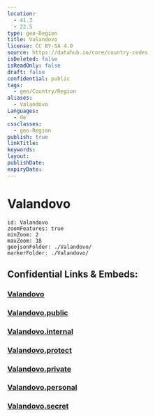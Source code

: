 ```yaml
---
location:
  - 41.3
  - 22.5
type: geo-Region
title: Valandovo
license: CC BY-SA 4.0
source: https://datahub.io/core/country-codes
isDeleted: false
isReadOnly: false
draft: false
confidential: public
tags:
  - geo/Country/Region
aliases:
  - Valandovo
Languages:
  - de
cssclasses:
  - geo-Region
publish: true
linkTitle:
keywords:
layout:
publishDate:
expiryDate:
---
```


# Valandovo

```leaflet
id: Valandovo
zoomFeatures: true 
minZoom: 2 
maxZoom: 18
geojsonFolder: ./Valandovo/
markerFolder: ./Valandovo/
```


## Confidential Links & Embeds: 

### [Valandovo](/_Standards/Earth/Continent/Europe/Europe~South/Macedonia~North/Municipalities~Macedonia/Valandovo.md) 

### [Valandovo.public](/_public/Earth/Continent/Europe/Europe~South/Macedonia~North/Municipalities~Macedonia/Valandovo.public.md) 

### [Valandovo.internal](/_internal/Earth/Continent/Europe/Europe~South/Macedonia~North/Municipalities~Macedonia/Valandovo.internal.md) 

### [Valandovo.protect](/_protect/Earth/Continent/Europe/Europe~South/Macedonia~North/Municipalities~Macedonia/Valandovo.protect.md) 

### [Valandovo.private](/_private/Earth/Continent/Europe/Europe~South/Macedonia~North/Municipalities~Macedonia/Valandovo.private.md) 

### [Valandovo.personal](/_personal/Earth/Continent/Europe/Europe~South/Macedonia~North/Municipalities~Macedonia/Valandovo.personal.md) 

### [Valandovo.secret](/_secret/Earth/Continent/Europe/Europe~South/Macedonia~North/Municipalities~Macedonia/Valandovo.secret.md)

